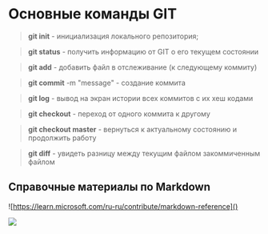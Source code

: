 # Основные команды GIT

> **git init** - инициализация локального репозитория;

> **git status** - получить информацию от GIT о его текущем состоянии


> **git add** - добавить файл в отслеживание (к следующему коммиту)

> **git commit** -m "message" - создание коммита

> **git log** - вывод на экран истории всех коммитов с их хеш кодами

> **git checkout** - переход от одного коммита к другому

> **git checkout master** - вернуться к актуальному состоянию и продолжить работу

> **git diff** - увидеть разницу между текущим файлом  закоммиченным файлом

## **Справочные материалы по Markdown**

![https://learn.microsoft.com/ru-ru/contribute/markdown-reference]()

![](https://img.freepik.com/premium-vector/the-end-hand-written-lettering-on-black_116399-28.jpg?w=740)
